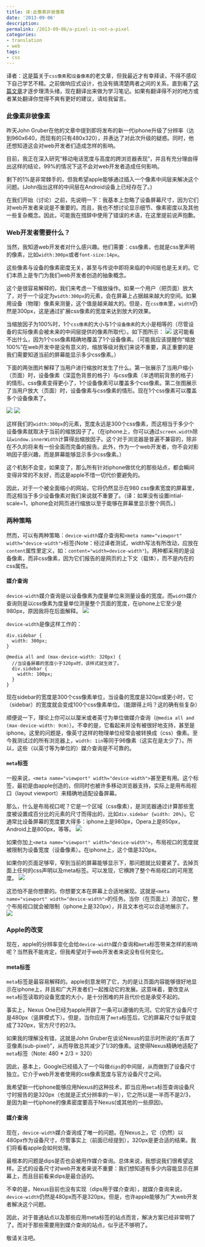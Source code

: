 ```yaml
---
title: 译:此像素非彼像素
date: '2013-09-06'
description:
permalink: /2013-09-06/a-pixel-is-not-a-pixel 
categories:
- translation
- web
tags:
- css
---
```


译者：这是篇关于```css像素```和```设备像素```的老文章，但我最近才有幸拜读，不得不感叹下自己学艺不精。之前做响应式设计，也没有搞清楚两者之间的关系，直到看了<a href="http://www.quirksmode.org/blog/archives/2010/04/a_pixel_is_not.html" title="原文地址" target="_blank">这篇文章</a>才逐步理清头绪，现在翻译出来做为学习笔记。如果有翻译得不对的地方或者某处翻译你觉得不爽有更好的建议，请给我留言。

### 此像素非彼像素

昨天John Gruber在他的文章中提到即将发布的新一代iphone升级了分辨率（达到960x640，而现有的只有480x320），并表达了对此次升级的疑惑。同时，他还想知道这会对web开发者们造成怎样的影响。

目前，我正在深入研究“移动电话宽度与高度的跨浏览器表现”，并且有充分理由得出这样的结论，99%的情况下这不会对web开发者造成任何影响。

剩下的1%是非常棘手的，但我希望apple能够通过插入一个像素中间层来解决这个问题。(John指出这样的中间层在Android设备上已经存在了。)

在我们开始（讨论）之前，先说明一下：我基本上忽略了设备屏幕尺寸，因为它们对web开发者来说是不重要的。而且，我也不想讨论显示细节、像素密度以及其他一些复杂概念。因此，可能我在措辞中使用了错误的术语，在这里提前说声抱歉。

### Web开发者需要什么？

当然，我知道web开发者对什么感兴趣。他们需要：css像素，也就是css里声明的像素，比如`width:300px`或者`font-size:14px`。

这些像素与设备的像素密度无关，甚至与传说中即将来临的中间层也是无关的。它们本质上是专门为我们web开发者创造的抽象概念。

这个是很容易解释的，我们来考虑一下缩放操作。如果一个用户（把页面）放大了，对于一个设定为`width:300px`的元素，会在屏幕上占据越来越大的空间。如果用设备（物理）像素来测量，这个值是越来越大的。但是，在`css像素`里，`width`仍然是300px，这是通过扩展css像素的宽度来达到放大的效果。

当缩放因子为100%时，1个`css像素`的大小与1个`设备像素`的大小是相等的（尽管设备的实际像素会被未来的中间层提供的像素所取代）。如下图所示：
<img src="/assets/media/images/2013_09_06/csspixels_100.gif" />
这可能看不出什么，因为1个css像素精确地覆盖了1个设备像素。（可能我应该提醒你“缩放100%”在web开发中是没有意义的，缩放等级对我们来说不重要，真正重要的是我们需要知道当前的屏幕能显示多少css像素。）

下面的两张图片解释了当用户进行缩放时发生了什么。第一张展示了当用户缩小（页面）时，设备像素（深蓝色背景的格子）与css像素（半透明前背景的格子）的情形。css像素变得更小了，1个设备像素可以覆盖多个css像素。第二张图展示了当用户放大（页面）时，设备像素与css像素的情形。现在1个css像素可以覆盖多个设备像素了。
<div class="inline-container">
<img src="/assets/media/images/2013_09_06/csspixels_out.gif" />
<img src="/assets/media/images/2013_09_06/csspixels_in.gif" />
</div>

这样我们的```width:300px```的元素，宽度永远是300个css像素，而这相当于多少个设备像素就取决于当前的缩放因子了。（在iphone上，你可以通过```screen.width```除以```window.innerWidth```计算得出缩放因子。这个对于浏览器是普遍不兼容的，除非在不久的将来有一份全面而完备的报告。此外，作为一个web开发者，你不会对影响因子感兴趣，而是屏幕能够显示多少css像素。）

这个机制不会变，如果变了，那么所有针对iphone做优化的那些站点，都会瞬间变得非常的不友好，而这是apple不惜一切代价要避免的。

因此，对于一个被全面缩小的网站，它将仍然显示在980 css像素宽度的屏幕里，而这相当于多少设备像素对我们来说就不重要了。（译：如果没有设置intial-scale=1，iphone会对网页进行缩放以至于能够在屏幕里显示整个网页。）

### 两种策略
然而，可以有两种策略：```device-width```媒介查询和```<meta name="viewport" width="device-width">```标签(Note：经过译者测试，width写法有所改动，应放在```content```属性里定义，如：```content="width=device-width"```)。两种都采用的是设备像素，而非css像素，因为它们报告的是网页的上下文（载体），而不是内在的css属性。

#### 媒介查询
```device-width```媒介查询是以设备像素为度量单位来测量设备的宽度。而```width```媒介查询则是以css像素为度量单位测量整个页面的宽度，在iphone上它至少是980px，原因我将在后面解释。
<img src="/assets/media/images/2013_09_06/mobile_mediaqueries.jpg" />

`device-width`是像这样工作的：
```
div.sidebar {
  width: 300px;
}

@media all and (max-device-width: 320px) {
  //当设备屏幕的宽度小于320px时，该样式就生效了。
  div.sidebar {
    width: 100px;
  }
}
```

现在sidebar的宽度是300个css像素单位，当设备的宽度是320px或更小时，它（sidebar）的宽度就会变成100个css像素单位。（能跟得上吗？这的确有些复杂）

顺便说一下，理论上你可以以厘米或者英寸为单位做媒介查询（```@media all and (max-device-width: 9cm)```）。不幸的是，它看起来并没有被很好地支持，甚至是iphone。这里的问题是，像英寸这样的物理单位经常会被转换成（css）像素。至今我测试过的所有浏览器上，```width: 1in```等同于96像素（这实在是太少了）。所以，这些（以英寸等为单位的）媒介查询是不可靠的。

#### ```meta```标签
一般来说，```<meta name="viewport" width="device-width">```甚至更有用。这个标签，最初是由apple创造的，但同时也被许多移动浏览器支持，实际上是用布局视口（layout viewport）来精确地适配设备屏幕。

那么，什么是布局视口呢？它是一个区域（css像素），是浏览器通过计算那些宽度被设置成百分比的元素的尺寸而得出的，比如```div.sidebar {width: 20%}```。它通常比设备屏幕的宽度要大得多：iphone上是980px，Opera上是850px，Android上是800px，等等。
<img src="/assets/media/images/2013_09_06/mobile_layoutviewport.jpg" />

如果你加上```<meta name="viewport" width="device-width">```，布局视口的宽度就被限制为设备宽度（设备像素）。在iphone上，这个值是320px。

如果你的页面足够窄，窄到当前的屏幕能够显示下，那问题就比较要紧了。去掉页面上任何的css声明以及meta标签。可以发现，它横跨了整个布局视口的可用宽度。
<img src="/assets/media/images/2013_09_06/mq_none.jpg" />

这恐怕不是你想要的。你想要文本在屏幕上合适地展现。这就是```<meta name="viewport" width="device-width">```的任务。当你（在页面上）添加它，整个布局视口就会被限制（iphone上是320px），并且文本也可以合适地展示了。
<img src="/assets/media/images/2013_09_06/mq_yes.jpg" />

### Apple的改变
现在，apple的分辨率变化会给```device-width```媒介查询和```meta```标签带来怎样的影响呢？当然我不能肯定，但我希望对于web开发者来说没有任何变化。

#### meta标签
```meta```标签是最容易解释的。apple刻意发明了它，为的是让页面内容能够很好地显示在iphone上，并且和广大开发者们一起推动它的发展。这意味着，要改变从```meta```标签读取的设备宽度的大小，是十分困难的并且代价也是承受不起的。

事实上，Nexus One已经为apple开辟了一条可以遵循的先河。它的官方设备尺寸是480px（竖屏模式下）。但是，当你应用了```meta```标签后，它的屏幕尺寸似乎就变成了320px，官方尺寸的2/3。

如果我的理解没有错，这就是John Gruber在谈论Nexus的显示时所说的“丢弃了亚像素(sub-pixel)”，从而导致总共减少了1/3的像素。这使得Nexus精确地适配了```meta```标签（Note: 480 * 2/3 = 320）

因此，基本上，Google已经插入了一个叫做```dips```的中间层，从而做到了设备尺寸独立。它介于web开发者使用的css像素宽度与官方设备尺寸之间。

我希望新一代iphone能够应用Nexus的这种技术，即当应用```meta```标签查询设备尺寸时报告的是320px（也就是正式分辨率的一半），它之所以是一半而不是2/3，是因为新一代iphone的像素密度要高于Nexus(或其他的一些原因)。

#### 媒介查询
现在，```device-width```媒介查询成了唯一的问题。在Nexus上，它（仍然）以480px作为设备尺寸，尽管事实上（前面已经提到），320px是更合适的结果。我们将看看apple会如何处理。

最根本的问题是dips是否也会被用作媒介查询。总体来说，我想说我们很希望这样。正式的设备尺寸对web开发者来说不重要：我们想知道有多少内容能显示在屏幕上，而且目前看来dips是最合适的。

不幸的是，Nexus目前也没有实现（dips用于媒介查询），就媒介查询来说，```device-width```仍然是480px而不是320px。但是，也许apple能够为广大web开发者解决这个问题。

因此，对于普通站点以及那些应用meta标签的站点而言，解决方案已经非常明了了。而对于那些需要用到媒介查询的站点，似乎还不够明了。

敬请关注吧。

